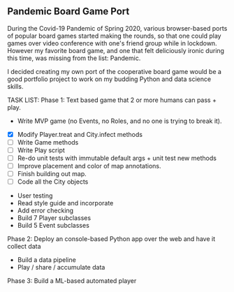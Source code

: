 ## **Pandemic Board Game Port**

During the Covid-19 Pandemic of Spring 2020, various browser-based ports of popular board games started making the rounds, 
so that one could play games over video conference with one's friend group while in lockdown. However my favorite board game, 
and one that felt deliciously ironic during this time, was missing from the list: Pandemic.

I decided creating my own port of the cooperative board game would be a good portfolio project to work on my budding Python 
and data science skills.

TASK LIST:
Phase 1: Text based game that 2 or more humans can pass + play.
- Write MVP game (no Events, no Roles, and no one is trying to break it).
- [X] Modify Player.treat and City.infect methods
- [ ] Write Game methods
- [ ] Write Play script
- [ ] Re-do unit tests with immutable default args + unit test new methods
- [ ] Improve placement and color of map annotations.
- [ ] Finish building out map.
- [ ] Code all the City objects
- User testing
- Read style guide and incorporate
- Add error checking
- Build 7 Player subclasses
- Build 5 Event subclasses

Phase 2: Deploy an console-based Python app over the web and have it collect data
- Build a data pipeline
- Play / share / accumulate data

Phase 3: Build a ML-based automated player
